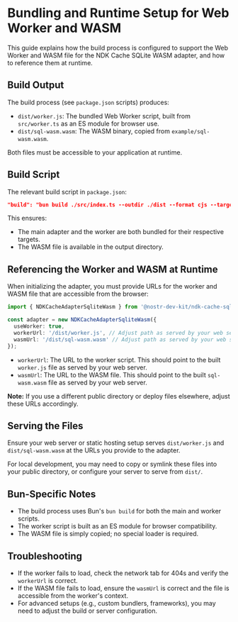 # Bundling and Runtime Setup for Web Worker and WASM

This guide explains how the build process is configured to support the Web Worker and WASM file for the NDK Cache SQLite WASM adapter, and how to reference them at runtime.

## Build Output

The build process (see `package.json` scripts) produces:

- `dist/worker.js`: The bundled Web Worker script, built from `src/worker.ts` as an ES module for browser use.
- `dist/sql-wasm.wasm`: The WASM binary, copied from `example/sql-wasm.wasm`.

Both files must be accessible to your application at runtime.

## Build Script

The relevant build script in `package.json`:

```json
"build": "bun build ./src/index.ts --outdir ./dist --format cjs --target node && bun build ./src/index.ts --outfile ./dist/index.mjs --format esm --target browser && bun build ./src/worker.ts --outfile ./dist/worker.js --format esm --target browser && cp ./example/sql-wasm.wasm ./dist/sql-wasm.wasm"
```

This ensures:
- The main adapter and the worker are both bundled for their respective targets.
- The WASM file is available in the output directory.

## Referencing the Worker and WASM at Runtime

When initializing the adapter, you must provide URLs for the worker and WASM file that are accessible from the browser:

```typescript
import { NDKCacheAdapterSqliteWasm } from '@nostr-dev-kit/ndk-cache-sqlite-wasm';

const adapter = new NDKCacheAdapterSqliteWasm({
  useWorker: true,
  workerUrl: '/dist/worker.js', // Adjust path as served by your web server
  wasmUrl: '/dist/sql-wasm.wasm' // Adjust path as served by your web server
});
```

- `workerUrl`: The URL to the worker script. This should point to the built `worker.js` file as served by your web server.
- `wasmUrl`: The URL to the WASM file. This should point to the built `sql-wasm.wasm` file as served by your web server.

**Note:** If you use a different public directory or deploy files elsewhere, adjust these URLs accordingly.

## Serving the Files

Ensure your web server or static hosting setup serves `dist/worker.js` and `dist/sql-wasm.wasm` at the URLs you provide to the adapter.

For local development, you may need to copy or symlink these files into your public directory, or configure your server to serve from `dist/`.

## Bun-Specific Notes

- The build process uses Bun's `bun build` for both the main and worker scripts.
- The worker script is built as an ES module for browser compatibility.
- The WASM file is simply copied; no special loader is required.

## Troubleshooting

- If the worker fails to load, check the network tab for 404s and verify the `workerUrl` is correct.
- If the WASM file fails to load, ensure the `wasmUrl` is correct and the file is accessible from the worker's context.
- For advanced setups (e.g., custom bundlers, frameworks), you may need to adjust the build or server configuration.